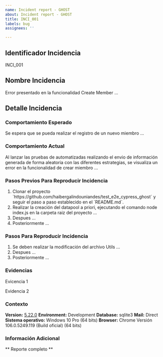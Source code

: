 ```yaml
---
name: Incident report - GHOST
about: Incident report - GHOST
title: INCI_001
labels: bug
assignees: ''

---
```


## Identificador Incidencia
INCI_001
## Nombre Incidencia  
Error presentado en la funcionalidad Create Member ...

## Detalle Incidencia
### Comportamiento Esperado  
Se espera que se pueda realizar el registro de un nuevo miembro ...
### Comportamiento Actual  
Al lanzar las pruebas de automatizadas realizando el envio de información generada de forma aleatoria con las diferentes estrategias, se visualiza un error en la funcionalidad de crear miembro ...

### Pasos Previos Para Reproducir Incidencia  
<ol>
<li>Clonar el proyecto `https://github.com/haibergalindouniandes/test_e2e_cypress_ghost` y seguir el paso a paso establecido en el `README.md`. </li>
<li>Realizar la creación del datapool a priori, ejecutando el comando node index.js en la carpeta raiz del proyecto ...</li>
<li>Despues ...</li>
<li>Posteriormente ...</li>
</ol>

### Pasos Para Reproducir Incidencia  
<ol>
<li>Se deben realizar la modificación del archivo Utils ...</li>
<li>Despues ...</li>
<li>Posteriormente ... </li>
</ol>

### Evidencias
Evicencia 1

Evidencia 2

### Contexto
**Version:** [5.22.0](https://github.com/TryGhost/Ghost/releases/tag/v5.22.0)
**Environment:**  Development
**Database:**  sqlite3
**Mail:**  Direct
**Sistema operativo:** Windows 10 Pro (64 bits)
**Browser:** Chrome Versión 106.0.5249.119 (Build oficial) (64 bits)

### Información Adicional
** Reporte completo **
